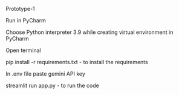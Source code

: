 Prototype-1

 Run in PyCharm
 
 Choose Python interpreter 3.9 while creating virtual environment in PyCharm
 
 Open terminal
 
 pip install -r requirements.txt - to install the requirements
 
 In .env file paste gemini API key
 
 streamlit run app.py - to run the code
 
